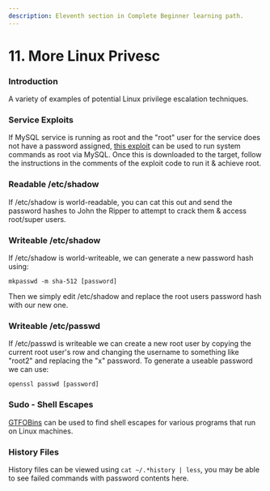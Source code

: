 ```yaml
---
description: Eleventh section in Complete Beginner learning path.
---
```


# 11. More Linux Privesc

### Introduction

A variety of examples of potential Linux privilege escalation techniques.

### Service Exploits

If MySQL service is running as root and the "root" user for the service does not have a password assigned, [this exploit](https://www.exploit-db.com/exploits/1518) can be used to run system commands as root via MySQL. Once this is downloaded to the target, follow the instructions in the comments of the exploit code to run it & achieve root.

### Readable /etc/shadow

If /etc/shadow is world-readable, you can cat this out and send the password hashes to John the Ripper to attempt to crack them & access root/super users.

### Writeable /etc/shadow

If /etc/shadow is world-writeable, we can generate a new password hash using:

```
mkpasswd -m sha-512 [password]
```

Then we simply edit /etc/shadow and replace the root users password hash with our new one.

### Writeable /etc/passwd

If /etc/passwd is writeable we can create a new root user by copying the current root user's row and changing the username to something like "root2" and replacing the "x" password. To generate a useable password we can use:

```
openssl passwd [password]
```

### Sudo - Shell Escapes

[GTFOBins](https://gtfobins.github.io/) can be used to find shell escapes for various programs that run on Linux machines.

### History Files

History files can be viewed using `cat ~/.*history | less`, you may be able to see failed commands with password contents here.
